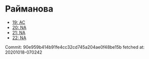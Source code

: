 # Райманова
- [19: AC](19.md)
- [20: NA](20.md)
- [21: NA](21.md)
- [22: NA](22.md)

Commit: 90e959b414b91fe4cc32cd745a204ae0f48be15b
 fetched at: 20201018-070242
